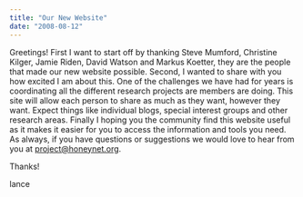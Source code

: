 ```yaml
---
title: "Our New Website"
date: "2008-08-12"
---
```


Greetings! First I want to start off by thanking Steve Mumford, Christine Kilger, Jamie Riden, David Watson and Markus Koetter, they are the people that made our new website possible. Second, I wanted to share with you how excited I am about this. One of the challenges we have had for years is coordinating all the different research projects are members are doing. This site will allow each person to share as much as they want, however they want. Expect things like individual blogs, special interest groups and other research areas. Finally I hoping you the community find this website useful as it makes it easier for you to access the information and tools you need. As always, if you have questions or suggestions we would love to hear from you at project@honeynet.org.  
  
Thanks!  
  
lance
